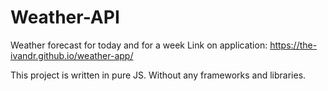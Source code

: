 # Weather-API
Weather forecast for today and for a week
Link on application: https://the-ivandr.github.io/weather-app/

This project is written in pure JS. Without any frameworks and libraries.
